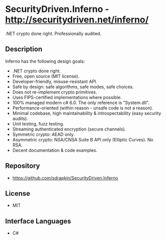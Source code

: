 # SecurityDriven.Inferno - http://securitydriven.net/inferno/
 .NET crypto done right. Professionally audited.

## Description
Inferno has the following design goals:

- .NET crypto done right.
- Free, open source (MIT license).
- Developer-friendly, misuse-resistant API.
- Safe by design: safe algorithms, safe modes, safe choices.
- Does not re-implement crypto primitives.
- Uses FIPS-certified implementations where possible.
- 100% managed modern c# 6.0. The only reference is "System.dll".
- Performance-oriented (within reason - unsafe code is not a reason).
- Minimal codebase, high maintainability & introspectability (easy security audits).
- Unit testing, fuzz testing.
- Streaming authenticated encryption (secure channels).
- Symmetric crypto: AEAD only.
- Asymmetric crypto: NSA/CNSA Suite B API only (Elliptic Curves). No RSA.
- Decent documentation & code examples.

## Repository
- https://github.com/sdrapkin/SecurityDriven.Inferno

## License
- MIT

## Interface Languages
- C#
